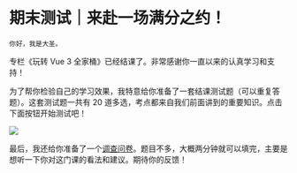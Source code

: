 # 期末测试｜来赴一场满分之约！

    你好，我是大圣。

专栏《玩转 Vue 3 全家桶》已经结课了。非常感谢你一直以来的认真学习和支持！

为了帮你检验自己的学习效果，我特意给你准备了一套结课测试题（可以重复答题）。这套测试题一共有 20 道多选，考点都来自我们前面讲到的重要知识。点击下面按钮开始测试吧！

[![](https://static001.geekbang.org/resource/image/28/a4/28d1be62669b4f3cc01c36466bf811a4.png?wh=1142*201)](http://time.geekbang.org/quiz/intro?act_id=1448&exam_id=3657)

最后，我还给你准备了一个[调查问卷](https://jinshuju.net/f/magvVx)。题目不多，大概两分钟就可以填完，主要是想听一下你对这门课的看法和建议。期待你的反馈！
    